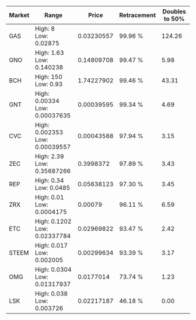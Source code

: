 | Market | Range | Price| Retracement | Doubles to 50% |
| --- | --- | --- | --- | --- |
| GAS | High: 8<br />Low: 0.02875 | 0.03230557 | 99.96 % | 124.26 |
| GNO | High: 1.63<br />Low: 0.140238 | 0.14809708 | 99.47 % | 5.98 |
| BCH | High: 150<br />Low: 0.93 | 1.74227902 | 99.46 % | 43.31 |
| GNT | High: 0.00334<br />Low: 0.00037635 | 0.00039595 | 99.34 % | 4.69 |
| CVC | High: 0.002353<br />Low: 0.00039557 | 0.00043588 | 97.94 % | 3.15 |
| ZEC | High: 2.39<br />Low: 0.35687266 | 0.3998372 | 97.89 % | 3.43 |
| REP | High: 0.34<br />Low: 0.0485 | 0.05638123 | 97.30 % | 3.45 |
| ZRX | High: 0.01<br />Low: 0.0004175 | 0.00079 | 96.11 % | 6.59 |
| ETC | High: 0.1202<br />Low: 0.02337784 | 0.02969822 | 93.47 % | 2.42 |
| STEEM | High: 0.017<br />Low: 0.002005 | 0.00299634 | 93.39 % | 3.17 |
| OMG | High: 0.0304<br />Low: 0.01317937 | 0.0177014 | 73.74 % | 1.23 |
| LSK | High: 0.038<br />Low: 0.003726 | 0.02217187 | 46.18 % | 0.00 |
